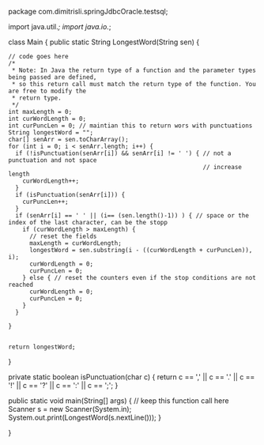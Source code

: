 package com.dimitrisli.springJdbcOracle.testsql;

import java.util.*;
import java.io.*;

class Main {
  public static String LongestWord(String sen) {

    // code goes here
    /*
     * Note: In Java the return type of a function and the parameter types being passed are defined,
     * so this return call must match the return type of the function. You are free to modify the
     * return type.
     */
    int maxLength = 0;
    int curWordLength = 0;
    int curPuncLen = 0; // maintian this to return wors with punctuations
    String longestWord = "";
    char[] senArr = sen.toCharArray();
    for (int i = 0; i < senArr.length; i++) {
      if (!isPunctuation(senArr[i]) && senArr[i] != ' ') { // not a punctuation and not space
                                                           // increase length
        curWordLength++;
      }
      if (isPunctuation(senArr[i])) {
        curPuncLen++;
      }
      if (senArr[i] == ' ' || (i== (sen.length()-1)) ) { // space or the index of the last character, can be the stopp
        if (curWordLength > maxLength) {
          // reset the fields
          maxLength = curWordLength;
          longestWord = sen.substring(i - ((curWordLength + curPuncLen)), i);
          curWordLength = 0;
          curPuncLen = 0;
        } else { // reset the counters even if the stop conditions are not reached
          curWordLength = 0;
          curPuncLen = 0;
        }
      }

    }


    return longestWord;

  }

  private static boolean isPunctuation(char c) {
    return c == ',' || c == '.' || c == '!' || c == '?' || c == ':' || c == ';';
  }

  public static void main(String[] args) {
    // keep this function call here
    Scanner s = new Scanner(System.in);
    System.out.print(LongestWord(s.nextLine()));
  }

}

